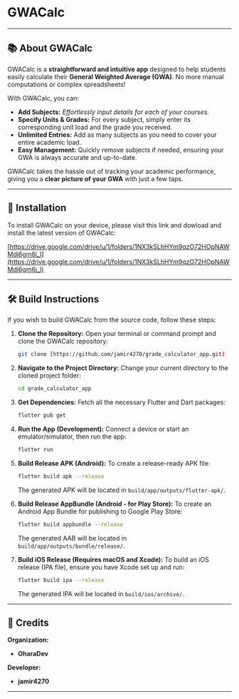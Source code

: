 # GWACalc

---

## 📚 About GWACalc

GWACalc is a **straightforward and intuitive app** designed to help students easily calculate their **General Weighted Average (GWA)**. No more manual computations or complex spreadsheets!

With GWACalc, you can:

* **Add Subjects:** *Effortlessly input details for each of your courses.*
* **Specify Units & Grades:** For every subject, simply enter its corresponding unit load and the grade you received.
* **Unlimited Entries:** Add as many subjects as you need to cover your entire academic load.
* **Easy Management:** Quickly remove subjects if needed, ensuring your GWA is always accurate and up-to-date.

GWACalc takes the hassle out of tracking your academic performance, giving you a **clear picture of your GWA** with just a few taps.

---

## 🚀 Installation

To install GWACalc on your device, please visit this link and dowload and install the latest version of GWACalc:

[https://drive.google.com/drive/u/1/folders/1NX3kSLhHYm9qzO72HOpNAWMdi6gm6j_l](https://drive.google.com/drive/u/1/folders/1NX3kSLhHYm9qzO72HOpNAWMdi6gm6j_l)

---

## 🛠️ Build Instructions

If you wish to build GWACalc from the source code, follow these steps:

1.  **Clone the Repository:**
    Open your terminal or command prompt and clone the GWACalc repository:
    ```bash
    git clone [https://github.com/jamir4270/grade_calculator_app.git)
    ```

2.  **Navigate to the Project Directory:**
    Change your current directory to the cloned project folder:
    ```bash
    cd grade_calculator_app
    ```

3.  **Get Dependencies:**
    Fetch all the necessary Flutter and Dart packages:
    ```bash
    flutter pub get
    ```

4.  **Run the App (Development):**
    Connect a device or start an emulator/simulator, then run the app:
    ```bash
    flutter run
    ```

5.  **Build Release APK (Android):**
    To create a release-ready APK file:
    ```bash
    flutter build apk --release
    ```
    The generated APK will be located in `build/app/outputs/flutter-apk/`.

6.  **Build Release AppBundle (Android - for Play Store):**
    To create an Android App Bundle for publishing to Google Play Store:
    ```bash
    flutter build appbundle --release
    ```
    The generated AAB will be located in `build/app/outputs/bundle/release/`.

7.  **Build iOS Release (Requires macOS and Xcode):**
    To build an iOS release (IPA file), ensure you have Xcode set up and run:
    ```bash
    flutter build ipa --release
    ```
    The generated IPA will be located in `build/ios/archive/`.

---

## 🔑 Credits

**Organization:**
* **OharaDev**

**Developer:**
* **jamir4270**

---
